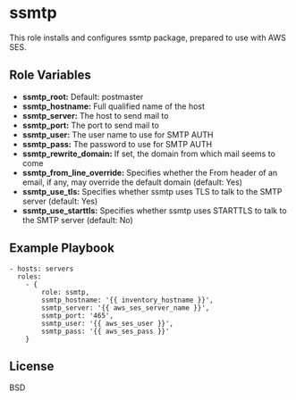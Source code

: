 ssmtp
=====

This role installs and configures ssmtp package, prepared to use with AWS SES.

Role Variables
--------------

* **ssmtp_root:** Default: postmaster
* **ssmtp_hostname:** Full qualified name of the host
* **ssmtp_server:** The host to send mail to
* **ssmtp_port:** The port to send mail to
* **ssmtp_user:** The user name to use for SMTP AUTH
* **ssmtp_pass:** The password to use for SMTP AUTH
* **ssmtp_rewrite_domain:** If set, the domain from which mail seems to come
* **ssmtp_from_line_override:** Specifies whether the From header of an email, if any, may override the default domain (default: Yes)
* **ssmtp_use_tls:** Specifies whether ssmtp uses TLS to talk to the SMTP server (default: Yes)
* **ssmtp_use_starttls:** Specifies whether ssmtp uses STARTTLS to talk to the SMTP server (default: No)

Example Playbook
----------------

    - hosts: servers
      roles:
        - { 
            role: ssmtp,
            ssmtp_hostname: '{{ inventory_hostname }}',
            ssmtp_server: '{{ aws_ses_server_name }}',
            ssmtp_port: '465',
            ssmtp_user: '{{ aws_ses_user }}',
            ssmtp_pass: '{{ aws_ses_pass }}' 
        }

License
-------

BSD
